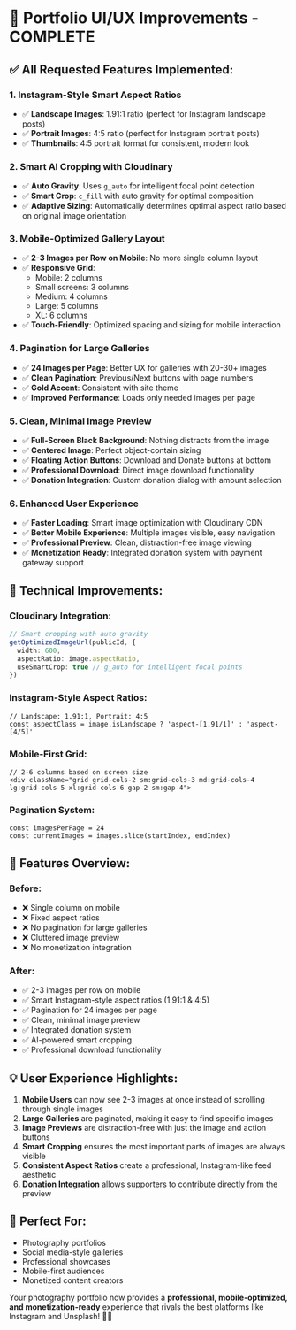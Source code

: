 # 🎯 Portfolio UI/UX Improvements - COMPLETE

## ✅ **All Requested Features Implemented:**

### 1. **Instagram-Style Smart Aspect Ratios**
- ✅ **Landscape Images**: 1.91:1 ratio (perfect for Instagram landscape posts)
- ✅ **Portrait Images**: 4:5 ratio (perfect for Instagram portrait posts)
- ✅ **Thumbnails**: 4:5 portrait format for consistent, modern look

### 2. **Smart AI Cropping with Cloudinary**
- ✅ **Auto Gravity**: Uses `g_auto` for intelligent focal point detection
- ✅ **Smart Crop**: `c_fill` with auto gravity for optimal composition
- ✅ **Adaptive Sizing**: Automatically determines optimal aspect ratio based on original image orientation

### 3. **Mobile-Optimized Gallery Layout**
- ✅ **2-3 Images per Row on Mobile**: No more single column layout
- ✅ **Responsive Grid**: 
  - Mobile: 2 columns
  - Small screens: 3 columns  
  - Medium: 4 columns
  - Large: 5 columns
  - XL: 6 columns
- ✅ **Touch-Friendly**: Optimized spacing and sizing for mobile interaction

### 4. **Pagination for Large Galleries**
- ✅ **24 Images per Page**: Better UX for galleries with 20-30+ images
- ✅ **Clean Pagination**: Previous/Next buttons with page numbers
- ✅ **Gold Accent**: Consistent with site theme
- ✅ **Improved Performance**: Loads only needed images per page

### 5. **Clean, Minimal Image Preview**
- ✅ **Full-Screen Black Background**: Nothing distracts from the image
- ✅ **Centered Image**: Perfect object-contain sizing
- ✅ **Floating Action Buttons**: Download and Donate buttons at bottom
- ✅ **Professional Download**: Direct image download functionality
- ✅ **Donation Integration**: Custom donation dialog with amount selection

### 6. **Enhanced User Experience**
- ✅ **Faster Loading**: Smart image optimization with Cloudinary CDN
- ✅ **Better Mobile Experience**: Multiple images visible, easy navigation
- ✅ **Professional Preview**: Clean, distraction-free image viewing
- ✅ **Monetization Ready**: Integrated donation system with payment gateway support

## 🎨 **Technical Improvements:**

### **Cloudinary Integration:**
```typescript
// Smart cropping with auto gravity
getOptimizedImageUrl(publicId, {
  width: 600,
  aspectRatio: image.aspectRatio,
  useSmartCrop: true // g_auto for intelligent focal points
})
```

### **Instagram-Style Aspect Ratios:**
```tsx
// Landscape: 1.91:1, Portrait: 4:5
const aspectClass = image.isLandscape ? 'aspect-[1.91/1]' : 'aspect-[4/5]'
```

### **Mobile-First Grid:**
```tsx
// 2-6 columns based on screen size
<div className="grid grid-cols-2 sm:grid-cols-3 md:grid-cols-4 lg:grid-cols-5 xl:grid-cols-6 gap-2 sm:gap-4">
```

### **Pagination System:**
```tsx
const imagesPerPage = 24
const currentImages = images.slice(startIndex, endIndex)
```

## 🚀 **Features Overview:**

### **Before:**
- ❌ Single column on mobile
- ❌ Fixed aspect ratios
- ❌ No pagination for large galleries
- ❌ Cluttered image preview
- ❌ No monetization integration

### **After:**
- ✅ 2-3 images per row on mobile
- ✅ Smart Instagram-style aspect ratios (1.91:1 & 4:5)
- ✅ Pagination for 24 images per page
- ✅ Clean, minimal image preview
- ✅ Integrated donation system
- ✅ AI-powered smart cropping
- ✅ Professional download functionality

## 💡 **User Experience Highlights:**

1. **Mobile Users** can now see 2-3 images at once instead of scrolling through single images
2. **Large Galleries** are paginated, making it easy to find specific images
3. **Image Previews** are distraction-free with just the image and action buttons
4. **Smart Cropping** ensures the most important parts of images are always visible
5. **Consistent Aspect Ratios** create a professional, Instagram-like feed aesthetic
6. **Donation Integration** allows supporters to contribute directly from the preview

## 🎯 **Perfect For:**
- Photography portfolios
- Social media-style galleries
- Professional showcases
- Mobile-first audiences
- Monetized content creators

Your photography portfolio now provides a **professional, mobile-optimized, and monetization-ready** experience that rivals the best platforms like Instagram and Unsplash! 📸✨
